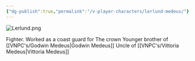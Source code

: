 ```yaml
---
{"dg-publish":true,"permalink":"/v-player-characters/lerlund-medeus/"}
---
```


![Lerlund.png](/img/user/Vaz%20Campaign/VImages/Lerlund.png)

Fighter.
Worked as a coast guard for The crown
Younger brother of [[VNPC's/Godwin Medeus\|Godwin Medeus]]
Uncle of [[VNPC's/Vittoria Medeus\|Vittoria Medeus]]